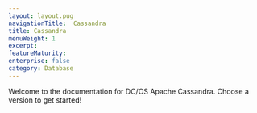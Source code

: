 ```yaml
---
layout: layout.pug
navigationTitle:  Cassandra
title: Cassandra
menuWeight: 1
excerpt:
featureMaturity:
enterprise: false
category: Database
---
```


Welcome to the documentation for DC/OS Apache Cassandra. Choose a version to get started!

